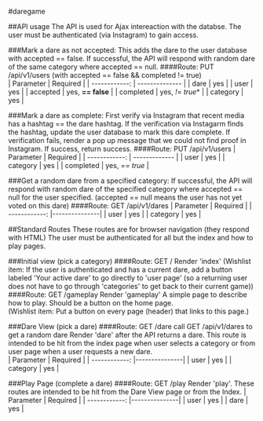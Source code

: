 #daregame 


##API usage
The API is used for Ajax intereaction with the databse.
The user must be authenticated (via Instagram) to gain access.

###Mark a dare as not accepted:
This adds the dare to the user database with accepted == false.
If successful, the API will respond with random dare of the same category where accepted == null.
####Route: PUT /api/v1/users
(with accepted == false && completed != true)  
| Parameter     | Required       | 
| ------------: | -------------- |
| dare          | yes            | 
| user          | yes            |
| accepted      | yes, **== false**  |
| completed     | yes, *!= true** |
| category      | yes            |

###Mark a dare as complete:
First verify via Instagram that recent media has a hashtag == the dare hashtag.
If the verification via Instagarm finds the hashtag, update the user database to mark this dare complete.
If verification fails, render a pop up message that we could not find proof in Instagram.
If success, return success.
####Route: PUT /api/v1/users
| Parameter     | Required      |
| ------------: | ------------- | 
| user          | yes           | 
| category      | yes           |
| completed     | yes, *== true* |



###Get a random dare from a specified category:
If successful, the API will respond with random dare of the specified category where accepted == null for the user specified.  (accepted == null means the user has not yet voted on this dare)
####Route: GET /api/v1/dares
| Parameter     | Required      |
| ------------: |---------------| 
| user          | yes           | 
| category      | yes           |


##Standard Routes
These routes are for browser navigation (they respond with HTML)
The user must be authenticated for all but the index and how to play pages.

###Initial view (pick a category)
####Route: GET /
Render 'index'
(Wishlist item:  If the user is authenticated and has a current dare, add a button labeled 'Your active dare' to go directly to 'user page' (so a returning user does not have to go through 'categories' to get back to their current game))
####Route: GET /gameplay
Render 'gameplay'
A simple page to describe how to play.  Should be a button on the home page.  
(Wishlist item: Put a button on every page (header) that links to this page.)


###Dare View (pick a dare)
####Route: GET /dare
call GET /api/v1/dares to get a random dare
Render 'dare' after the API returns a dare.
This route is intended to be hit from the index page when user selects a category or from user page when a user requests a new dare.  
| Parameter     | Required      |
| ------------: |---------------| 
| user          | yes           | 
| category      | yes           |

###Play Page (complete a dare)
####Route: GET /play
Render 'play'.
These routes are intended to be hit from the Dare View page or from the Index.
| Parameter     | Required      |
| ------------: |---------------| 
| user          | yes           | 
| dare          | yes           |
